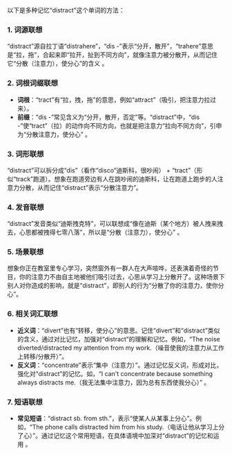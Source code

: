 以下是多种记忆“distract”这个单词的方法：
### 1. 词源联想
“distract”源自拉丁语“distrahere”，“dis -”表示“分开，散开”，“trahere”意思是“拉，拖”，合起来即“拉开，扯到不同方向”，就像注意力被分散开，从而记住它“分散（注意力），使分心”的含义 。
### 2. 词根词缀联想
 - **词根**：“tract”有“拉，拽，拖”的意思，例如“attract”（吸引，把注意力拉过来）。
 - **前缀**：“dis -”常见含义为“分开，散开，否定”等。“distract”中，“dis -”使“tract”（拉）的动作向不同方向，也就是把注意力“拉向不同方向”，引申为“分散注意力，使分心” 。
### 3. 词形联想
“distract”可以拆分成“dis”（看作“disco”迪斯科，很吵闹） + “tract”（形似“track”跑道）。想象在跑道旁边有人在跳吵闹的迪斯科，让在跑道上跑步的人注意力分散，从而记住“distract”表示“分散注意力”。 
### 4. 发音联想
“distract”发音类似“迪斯拽克特”，可以联想成“像在迪斯（某个地方）被人拽来拽去，心思都被拽得七零八落”，所以是“分散（注意力），使分心” 。
### 5. 场景联想
想象你正在教室里专心学习，突然窗外有一群人在大声喧哗，还表演着奇怪的节目，你的注意力不由自主地被他们吸引过去，心思从学习上分散开了。这种场景下别人对你造成的影响，就是“distract”，即别人的行为“分散了你的注意力，使你分心”。 
### 6. 相关词汇联想
 - **近义词**：“divert”也有“转移，使分心”的意思。记住“divert”和“distract”类似的含义，通过对比记忆，加强对“distract”的理解和记忆。例如，“The noise diverted/distracted my attention from my work.（噪音使我的注意力从工作上转移/分散开）”。
 - **反义词**：“concentrate”表示“集中（注意力）”。通过记忆反义词，形成对比，强化对“distract”的记忆。如，“I can't concentrate because something always distracts me.（我无法集中注意力，因为总有东西使我分心）” 。
### 7. 短语联想
 - **常见短语**：“distract sb. from sth.”，表示“使某人从某事上分心”。例如，“The phone calls distracted him from his study.（电话让他从学习上分了心）”。通过记忆这个常用短语，在具体语境中加深对“distract”的记忆和运用 。 